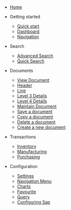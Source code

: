 - [Home](/)

- Getting started

  - [Quick start](/quickstart/)
  - [Dashboard](/dashboard/)
  - [Navigation](/navigation/)
  
- Search
  - [Advanced Search](/search/)
  - [Quick Search](/search/?id=quick-search)

- Documents
  - [View Document](/document/?id=view-document)
   - [Header](/document/?id=header)
   - [Line](/document/?id=line)
   - [Level 3 Details](/document/?id=level-3-details)
   - [Level 4 Details](/document/?id=level-4-details)
  - [Maintain Document](/document/?id=maintain-document)
   - [Save a document](/document/?id=save-a-document)
   - [Copy a document](/document/?id=copy-a-document)
   - [Delete a document](/document/?id=delete-a-document)
   - [Create a new document](/document/?id=create-a-new-document)

- Transactions
  - [Inventory](/transaction/?id=inventory-transactions)
  - [Manufacturing](/transaction/?id=manufacturing-transactions)
  - [Purchasing](/transaction/po/)

- Configuration
  - [Settings](/configuration/?id=inventory-transactions) 
  - [Navigation Menu](/configuration/?id=navigation-menu)
  - [Charts](/configuration/?id=charts)
  - [Favourite](/configuration/?id=favourite)
  - [Query](/configuration/?id=query)
  - [Configuring Sap](/configuration/sap/?id=configuring-sap)
